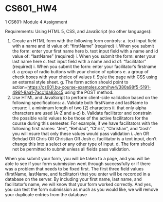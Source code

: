 # CS601_HW4

1
CS601: Module 4 Assignment

Requirements:
Using HTML 5, CSS, and JavaScript (no other languages):
1. Create an HTML form with the following form controls:
  a. text input field with a name and id value of: “firstName” (required)
    i. When you submit the form: enter your first name here
  b. text input field with a name and id value of: “lastName” (required)
    i. When you submit the form: enter your last name here
  c. text input field with a name and id of: “facilitator” (required)
    i. When you submit the form: enter your facilitator’s firstname
  d. a group of radio buttons with your choice of options
  e. a group of check boxes with your choice of values
  f. Style the page with CSS using an external style sheet.
  g. The form action should point to action=https://cs601.bu-course-examples.com/hw4/380a98f5-5191-496f-8aa1-7acc1da83cc5 using the POST method.
2. Use HTML and JavaScript to perform client-side validation based on the following specifications:
  a. Validate both firstName and lastName to ensure:
    i. a minimum length of two (2) characters
    ii. that only alpha characters are used (A-Z and a-z)
  b. Validate facilitator and constrain the possible valid values to be those of the active facilitators for the course during this semester. For example, if we have facilitators with the following first names: “Jen”, “Behdad”, “Chris”, “Christian”, and “Josh” you will nsure that only these values would pass validation
    i. Jen OR Behdad OR Chris OR Christian OR Josh
c. facilitator is a text input, don’t change this into a select or any other type of input.
d. The form should not be permitted to submit unless all fields pass validation.

When you submit your form, you will be taken to a page, and you will be able to
see if your form submission went through successfully or if there was a problem
that needs to be fixed first. The first three field values (firstName, lastName,
and facilitator) that you enter will be recorded in a database on the server.
By including your first name, last name, and facilitator’s name, we will know that
your form worked correctly. And yes, you can test the form submission as much
as you would like, we will remove your duplicate entries from the database
